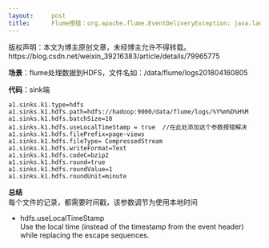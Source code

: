 ```yaml
---
layout:     post
title:      Flume报错：org.apache.flume.EventDeliveryException: java.lang.NullPointerException: Expected timestamp
---
```

<div id="article_content" class="article_content clearfix csdn-tracking-statistics" data-pid="blog" data-mod="popu_307" data-dsm="post">
								<div class="article-copyright">
					版权声明：本文为博主原创文章，未经博主允许不得转载。					https://blog.csdn.net/weixin_39216383/article/details/79965775				</div>
								            <div id="content_views" class="markdown_views prism-atom-one-dark">
							<!-- flowchart 箭头图标 勿删 -->
							<svg xmlns="http://www.w3.org/2000/svg" style="display: none;"><path stroke-linecap="round" d="M5,0 0,2.5 5,5z" id="raphael-marker-block" style="-webkit-tap-highlight-color: rgba(0, 0, 0, 0);"></path></svg>
							<p><strong>场景</strong>：flume处理数据到HDFS，文件名如：/data/flume/logs201804160805</p>

<p><strong>代码</strong>：sink端</p>

<pre class="prettyprint"><code class=" hljs avrasm">a1<span class="hljs-preprocessor">.sinks</span><span class="hljs-preprocessor">.k</span>1<span class="hljs-preprocessor">.type</span>=hdfs
a1<span class="hljs-preprocessor">.sinks</span><span class="hljs-preprocessor">.k</span>1<span class="hljs-preprocessor">.hdfs</span><span class="hljs-preprocessor">.path</span>=hdfs://hadoop:<span class="hljs-number">9000</span>/data/flume/logs/%<span class="hljs-built_in">Y</span>%m%D%H%M
a1<span class="hljs-preprocessor">.sinks</span><span class="hljs-preprocessor">.k</span>1<span class="hljs-preprocessor">.hdfs</span><span class="hljs-preprocessor">.batchSize</span>=<span class="hljs-number">10</span> 
a1<span class="hljs-preprocessor">.sinks</span><span class="hljs-preprocessor">.k</span>1<span class="hljs-preprocessor">.hdfs</span><span class="hljs-preprocessor">.useLocalTimeStamp</span> = true  //在此处添加这个参数报错解决
a1<span class="hljs-preprocessor">.sinks</span><span class="hljs-preprocessor">.k</span>1<span class="hljs-preprocessor">.hdfs</span><span class="hljs-preprocessor">.filePrefix</span>=page-views
a1<span class="hljs-preprocessor">.sinks</span><span class="hljs-preprocessor">.k</span>1<span class="hljs-preprocessor">.hdfs</span><span class="hljs-preprocessor">.fileType</span>= CompressedStream 
a1<span class="hljs-preprocessor">.sinks</span><span class="hljs-preprocessor">.k</span>1<span class="hljs-preprocessor">.hdfs</span><span class="hljs-preprocessor">.writeFormat</span>=Text
a1<span class="hljs-preprocessor">.sinks</span><span class="hljs-preprocessor">.k</span>1<span class="hljs-preprocessor">.hdfs</span><span class="hljs-preprocessor">.codeC</span>=bzip2
a1<span class="hljs-preprocessor">.sinks</span><span class="hljs-preprocessor">.k</span>1<span class="hljs-preprocessor">.hdfs</span><span class="hljs-preprocessor">.round</span>=true
a1<span class="hljs-preprocessor">.sinks</span><span class="hljs-preprocessor">.k</span>1<span class="hljs-preprocessor">.hdfs</span><span class="hljs-preprocessor">.roundValue</span>=<span class="hljs-number">1</span>
a1<span class="hljs-preprocessor">.sinks</span><span class="hljs-preprocessor">.k</span>1<span class="hljs-preprocessor">.hdfs</span><span class="hljs-preprocessor">.roundUnit</span>=minute</code></pre>

<p><strong>总结</strong> <br>
    每个文件的记录，都需要时间戳，该参数调节为使用本地时间</p>

<ul>
<li>hdfs.useLocalTimeStamp <br>
Use the local time (instead of the timestamp from the event header) while replacing the escape sequences.</li>
</ul>            </div>
						<link href="https://csdnimg.cn/release/phoenix/mdeditor/markdown_views-9e5741c4b9.css" rel="stylesheet">
                </div>